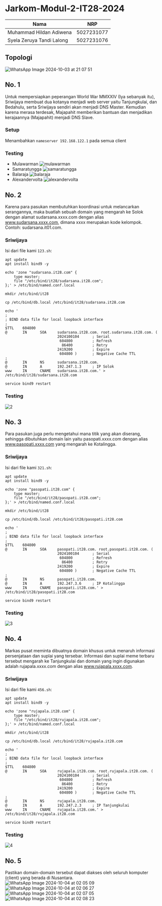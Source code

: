 # Jarkom-Modul-2-IT28-2024

|Nama  | NRP |
|--    | --  |
| Muhammad Hildan Adiwena  | 5027231077 |
| Syela Zeruya Tandi Lalong  | 5027231076 |

## Topologi

![WhatsApp Image 2024-10-03 at 21 07 51](https://github.com/user-attachments/assets/6b8124d0-9f93-4927-9147-6492b892a102)

## No. 1
Untuk mempersiapkan peperangan World War MMXXIV (Iya sebanyak itu), Sriwijaya membuat dua kotanya menjadi web server yaitu Tanjungkulai, dan Bedahulu, serta Sriwijaya sendiri akan menjadi DNS Master. Kemudian karena merasa terdesak, Majapahit memberikan bantuan dan menjadikan kerajaannya (Majapahit) menjadi DNS Slave. 

### Setup
Menambahkan `nameserver 192.168.122.1` pada semua client

### Testing
- Mulawarman
![mulawarman](https://github.com/user-attachments/assets/df441e8f-023d-4acf-aee7-c8b138740cee)
- Samaratungga
![samaratungga](https://github.com/user-attachments/assets/afc7b301-cfc4-453d-897d-c40397b180cf)
- Balaraja
![balaraja](https://github.com/user-attachments/assets/3fa63415-26ce-4606-ba1f-f99f5e008752)
- Alexandervolta
![alexandervolta](https://github.com/user-attachments/assets/85db5996-1f4b-4e7e-b613-399d198f7b75)


## No. 2
Karena para pasukan membutuhkan koordinasi untuk melancarkan serangannya, maka buatlah sebuah domain yang mengarah ke Solok dengan alamat sudarsana.xxxx.com dengan alias www.sudarsana.xxxx.com, dimana xxxx merupakan kode kelompok. Contoh: sudarsana.it01.com.

### Sriwijaya
Isi dari file kami `123.sh`:

```
apt update
apt install bind9 -y

echo 'zone "sudarsana.it28.com" {
	type master;
	file "/etc/bind/it28/sudarsana.it28.com";
};' > /etc/bind/named.conf.local

mkdir /etc/bind/it28

cp /etc/bind/db.local /etc/bind/it28/sudarsana.it28.com

echo '
;
; BIND data file for local loopback interface
;
$TTL    604800
@       IN      SOA     sudarsana.it28.com. root.sudarsana.it28.com. (
                        2024100104      ; Serial
                         604800         ; Refresh
                          86400         ; Retry
                        2419200         ; Expire
                         604800 )       ; Negative Cache TTL
;
@       IN      NS      sudarsana.it28.com.
@       IN      A       192.247.1.3     ; IP Solok
www     IN      CNAME   sudarsana.it28.com.' > /etc/bind/it28/sudarsana.it28.com

service bind9 restart
```

### Testing
![2](https://github.com/user-attachments/assets/097b435c-25f0-4dc2-8c24-b1196c0774a3)


## No. 3
Para pasukan juga perlu mengetahui mana titik yang akan diserang, sehingga dibutuhkan domain lain yaitu pasopati.xxxx.com dengan alias www.pasopati.xxxx.com yang mengarah ke Kotalingga.

### Sriwijaya
Isi dari file kami `321.sh`:

```
apt update
apt install bind9 -y

echo 'zone "pasopati.it28.com" {
	type master;
	file "/etc/bind/it28/pasopati.it28.com";
};' > /etc/bind/named.conf.local

mkdir /etc/bind/it28

cp /etc/bind/db.local /etc/bind/it28/pasopati.it28.com

echo '
;
; BIND data file for local loopback interface
;
$TTL    604800
@       IN      SOA     pasopati.it28.com. root.pasopati.it28.com. (
                        2024100104      ; Serial
                         604800         ; Refresh
                          86400         ; Retry
                        2419200         ; Expire
                         604800 )       ; Negative Cache TTL
;
@       IN      NS      pasopati.it28.com.
@       IN      A       192.247.3.6     ; IP Kotalingga
www     IN      CNAME   pasopati.it28.com.' > /etc/bind/it28/pasopati.it28.com

service bind9 restart
```

### Testing
![3](https://github.com/user-attachments/assets/c91bf589-a7a4-4ad1-b645-66d503047fa7)


## No. 4
Markas pusat meminta dibuatnya domain khusus untuk menaruh informasi persenjataan dan suplai yang tersebar. Informasi dan suplai meme terbaru tersebut mengarah ke Tanjungkulai dan domain yang ingin digunakan adalah rujapala.xxxx.com dengan alias www.rujapala.xxxx.com.

### Sriwijaya
Isi dari file kami `456.sh`:

```
apt update
apt install bind9 -y

echo 'zone "rujapala.it28.com" {
	type master;
	file "/etc/bind/it28/rujapala.it28.com";
};' > /etc/bind/named.conf.local

mkdir /etc/bind/it28

cp /etc/bind/db.local /etc/bind/it28/rujapala.it28.com

echo '
;
; BIND data file for local loopback interface
;
$TTL    604800
@       IN      SOA     rujapala.it28.com. root.rujapala.it28.com. (
                        2024100104      ; Serial
                         604800         ; Refresh
                          86400         ; Retry
                        2419200         ; Expire
                         604800 )       ; Negative Cache TTL
;
@       IN      NS      rujapala.it28.com.
@       IN      A       192.247.2.3     ; IP Tanjungkulai
www     IN      CNAME   rujapala.it28.com.' > /etc/bind/it28/rujapala.it28.com

service bind9 restart
```

### Testing
![4](https://github.com/user-attachments/assets/cf5c94c6-c30b-469c-b5ba-a1574a9decc3)


## No. 5
Pastikan domain-domain tersebut dapat diakses oleh seluruh komputer (client) yang berada di Nusantara.
![WhatsApp Image 2024-10-04 at 02 05 09](https://github.com/user-attachments/assets/bd0ffb76-341a-4dfc-8631-0cbe081a1a42)
![WhatsApp Image 2024-10-04 at 02 06 27](https://github.com/user-attachments/assets/220dbce3-0704-4cc7-82d2-827c01ea24a9)
![WhatsApp Image 2024-10-04 at 02 07 05](https://github.com/user-attachments/assets/be417677-8c17-45a7-a62b-d37fc9b817ba)
![WhatsApp Image 2024-10-04 at 02 08 23](https://github.com/user-attachments/assets/20abb06d-e7c6-4153-9cb2-79be60036d2d)



